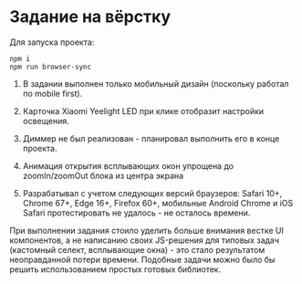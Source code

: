 # Задание на вёрстку

Для запуска проекта:
```
npm i
npm run browser-sync
```

1. В задании выполнен только мобильный дизайн (поскольку работал по mobile first).

2. Карточка Xiaomi Yeelight LED при клике отобразит настройки освещения.

3. Диммер не был реализован - планировал выполнить его в конце проекта.

4. Анимация открытия всплывающих окон упрощена до zoomIn/zoomOut блока из центра экрана

5. Разрабатывал с учетом следующих версий браузеров: Safari 10+, Chrome 67+, Edge 16+, Firefox 60+, мобильные Android Chrome и iOS Safari протестировать не удалось - не осталось времени.

При выполнении задания стоило уделить больше внимания вестке UI компонентов, а не написанию своих JS-решения для типовых задач (кастомный селект, всплывающие окна) - это стало результатом неоправданной потери времени. Подобные задачи можно было бы решить использованием простых готовых библиотек.


